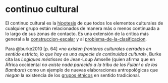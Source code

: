 # continuo cultural

El continuo cultural es la [hipotesis](hipotesis.md) de que todos los elementos culturales de cualquier grupo están relacionados de manera más o menos continuada a lo largo de sus zonas de contacto. Es una extensión de la crítica más general a la [construccion-escalar](construccion-escalar.md) y al [problema-de-la-clasificacion](problema-de-la-clasificacion.md).

Para @burke2010 [p. 64] *«no existen fronteras culturales cerradas en sentido estricto, lo que hay es una especie de continuidad cultural»*, Burke cita las *Logiques méstisses* de Jean-Loup Amselle (quien afirma que en África occidental *no existe nada parecido a la tribu de los Fulani o de los Bambara*) como un ejemplo de nuevas elaboraciones antropológicas que *niegan* la existencia de los [grupos étnicos](grupo-etnico.md) en sentido tradicional.
